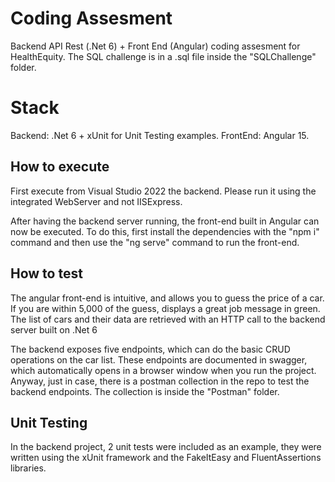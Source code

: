 # Coding Assesment

Backend API Rest (.Net 6) + Front End (Angular) coding assesment for HealthEquity.
The SQL challenge is in a .sql file inside the "SQLChallenge" folder.

# Stack

Backend: .Net 6 + xUnit for Unit Testing examples.
FrontEnd: Angular 15.

## How to execute

First execute from Visual Studio 2022 the backend. Please run it using the integrated WebServer and not IISExpress.

After having the backend server running, the front-end built in Angular can now be executed.
To do this, first install the dependencies with the "npm i" command and then use the "ng serve" command to run the front-end.

## How to test

The angular front-end is intuitive, and allows you to guess the price of a car. If you are within 5,000 of the guess, displays a great job message in green. The list of cars and their data are retrieved with an HTTP call to the backend server built on .Net 6

The backend exposes five endpoints, which can do the basic CRUD operations on the car list. These endpoints are documented in swagger, which automatically opens in a browser window when you run the project.
Anyway, just in case, there is a postman collection in the repo to test the backend endpoints. The collection is inside the "Postman" folder.

## Unit Testing

In the backend project, 2 unit tests were included as an example, they were written using the xUnit framework and the FakeItEasy and FluentAssertions libraries.